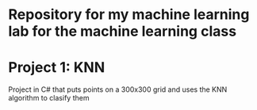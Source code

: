 # Repository for my machine learning lab for the machine learning class

# Project 1: KNN
Project in C# that puts points on a 300x300 grid and uses the KNN algorithm to clasify them


